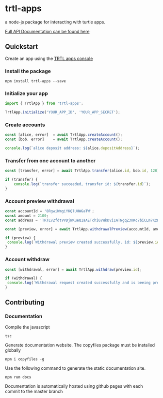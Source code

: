 # trtl-apps
a node-js package for interacting with turtle apps.

[Full API Documentation can be found here](https://zoidbergza.github.io/turtle-apps-node/classes/_trtlapp_.trtlapp.html)

## Quickstart

Create an app using the [TRTL apps console](https://trtlapps.io)

### Install the package

`npm install trtl-apps --save`

### Initialize your app

```ts
import { TrtlApp } from 'trtl-apps';

TrtlApp.initialize('YOUR_APP_ID', 'YOUR_APP_SECRET');
```

### Create accounts

```ts
const [alice, error]  = await TrtlApp.createAccount();
const [bob, error]    = await TrtlApp.createAccount();

console.log(`alice deposit address: ${alice.depositAddress}`);
```

### Transfer from one account to another

```ts
const [transfer, error] = await TrtlApp.transfer(alice.id, bob.id, 120);

if (transfer) {
    console.log(`transfer succeeded, transfer id: ${transfer.id}`);
}
```

### Account preview withdrawal

```ts
const accountId = '8RgwiWmgiYKQlUHWGaTW';
const amount = 2100;
const address = 'TRTLv2fdtVVDjWKueQ1aAETchiGVWkDvi1ATNgqZ3nKc7biCLm7KzLYeCzfS46mWYNRe8JaMPcTGWAR874kkN2zQ7Mt16J1vzcA';

const [preview, error] = await TrtlApp.withdrawalPreview(accountId, amount, address);

if (preview) {
 console.log(`Withdrawal preview created successfully, id: ${preview.id}, fee: ${preview.fee}`);
}
```

### Account withdraw

```ts
const [withdrawal, error] = await TrtlApp.withdraw(preview.id);

if (withdrawal) {
 console.log(`Withdrawal request created successfully and is beeing processed, paymentId: ${withdrawal.paymentId}`);
}
```

## Contributing

### Documentation

Compile the javascript

`tsc`

Generate documentation website. The copyfiles package must be installed globally

`npm i copyfiles -g`

Use the following command to generate the static documentation site.

`npm run docs`

Documentation is automatically hosted using github pages with each commit to the master branch
